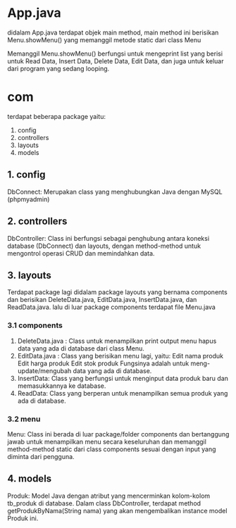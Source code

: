 # App.java
didalam App.java terdapat objek main method, main method ini berisikan Menu.showMenu() yang memanggil metode static dari class Menu

Memanggil Menu.showMenu() berfungsi untuk mengeprint list yang berisi untuk Read Data, Insert Data, Delete Data, Edit Data, dan juga untuk keluar dari program yang sedang looping.

# com
terdapat beberapa package yaitu:
1. config
2. controllers
3. layouts
4. models

## 1. config
DbConnect: Merupakan class yang menghubungkan Java dengan MySQL (phpmyadmin)

## 2. controllers
DbController: Class ini berfungsi sebagai penghubung antara koneksi database (DbConnect) dan layouts, dengan method-method untuk mengontrol operasi CRUD dan memindahkan data.

## 3. layouts
Terdapat package lagi didalam package layouts yang bernama components dan berisikan DeleteData.java, EditData.java, InsertData.java, dan ReadData.java. lalu di luar package components terdapat file Menu.java

### 3.1 components
1. DeleteData.java : Class untuk menampilkan print output menu hapus data yang ada di database dari class Menu.
2. EditData.java : Class yang berisikan menu lagi, yaitu:
Edit nama produk
Edit harga produk
Edit stok produk
Fungsinya adalah untuk meng-update/mengubah data yang ada di database.
3. InsertData: Class yang berfungsi untuk menginput data produk baru dan memasukkannya ke database.
4. ReadData: Class yang berperan untuk menampilkan semua produk yang ada di database.

### 3.2 menu
Menu: Class ini berada di luar package/folder components dan bertanggung jawab untuk menampilkan menu secara keseluruhan dan memanggil method-method static dari class components sesuai dengan input yang diminta dari pengguna.

## 4. models
Produk: Model Java dengan atribut yang mencerminkan kolom-kolom tb_produk di database. Dalam class DbController, terdapat method getProdukByNama(String nama) yang akan mengembalikan instance model Produk ini.